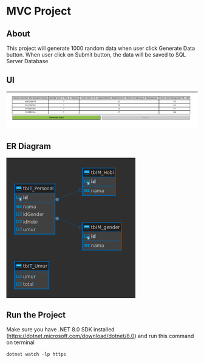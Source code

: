 # MVC Project

## About
This project will generate 1000 random data when user click Generate Data button. When user click on Submit button, the data will be saved to SQL Server Database

## UI
![UI Program](./assets/UI.png)

## ER Diagram
![ER Diagram Project](./assets/er_diagram.png)

## Run the Project
Make sure you have .NET 8.0 SDK installed (https://dotnet.microsoft.com/download/dotnet/8.0) and run this command on terminal
```
dotnet watch -lp https
```